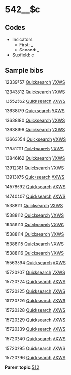 # 542\_\_$c

## Codes

-   Indicators
    -   First: \_
    -   Second: \_
-   Subfield: c

## Sample bibs

12339757 [Quicksearch](https://search.library.yale.edu/catalog/12339757) [VXWS](http://prodorbis.library.yale.edu:7014/vxws/GetHoldingsService?bibId=12339757)

12343812 [Quicksearch](https://search.library.yale.edu/catalog/12343812) [VXWS](http://prodorbis.library.yale.edu:7014/vxws/GetHoldingsService?bibId=12343812)

13552562 [Quicksearch](https://search.library.yale.edu/catalog/13552562) [VXWS](http://prodorbis.library.yale.edu:7014/vxws/GetHoldingsService?bibId=13552562)

13638179 [Quicksearch](https://search.library.yale.edu/catalog/13638179) [VXWS](http://prodorbis.library.yale.edu:7014/vxws/GetHoldingsService?bibId=13638179)

13638180 [Quicksearch](https://search.library.yale.edu/catalog/13638180) [VXWS](http://prodorbis.library.yale.edu:7014/vxws/GetHoldingsService?bibId=13638180)

13638196 [Quicksearch](https://search.library.yale.edu/catalog/13638196) [VXWS](http://prodorbis.library.yale.edu:7014/vxws/GetHoldingsService?bibId=13638196)

13663054 [Quicksearch](https://search.library.yale.edu/catalog/13663054) [VXWS](http://prodorbis.library.yale.edu:7014/vxws/GetHoldingsService?bibId=13663054)

13841701 [Quicksearch](https://search.library.yale.edu/catalog/13841701) [VXWS](http://prodorbis.library.yale.edu:7014/vxws/GetHoldingsService?bibId=13841701)

13846162 [Quicksearch](https://search.library.yale.edu/catalog/13846162) [VXWS](http://prodorbis.library.yale.edu:7014/vxws/GetHoldingsService?bibId=13846162)

13912381 [Quicksearch](https://search.library.yale.edu/catalog/13912381) [VXWS](http://prodorbis.library.yale.edu:7014/vxws/GetHoldingsService?bibId=13912381)

13913075 [Quicksearch](https://search.library.yale.edu/catalog/13913075) [VXWS](http://prodorbis.library.yale.edu:7014/vxws/GetHoldingsService?bibId=13913075)

14578692 [Quicksearch](https://search.library.yale.edu/catalog/14578692) [VXWS](http://prodorbis.library.yale.edu:7014/vxws/GetHoldingsService?bibId=14578692)

14740407 [Quicksearch](https://search.library.yale.edu/catalog/14740407) [VXWS](http://prodorbis.library.yale.edu:7014/vxws/GetHoldingsService?bibId=14740407)

15388111 [Quicksearch](https://search.library.yale.edu/catalog/15388111) [VXWS](http://prodorbis.library.yale.edu:7014/vxws/GetHoldingsService?bibId=15388111)

15388112 [Quicksearch](https://search.library.yale.edu/catalog/15388112) [VXWS](http://prodorbis.library.yale.edu:7014/vxws/GetHoldingsService?bibId=15388112)

15388113 [Quicksearch](https://search.library.yale.edu/catalog/15388113) [VXWS](http://prodorbis.library.yale.edu:7014/vxws/GetHoldingsService?bibId=15388113)

15388114 [Quicksearch](https://search.library.yale.edu/catalog/15388114) [VXWS](http://prodorbis.library.yale.edu:7014/vxws/GetHoldingsService?bibId=15388114)

15388115 [Quicksearch](https://search.library.yale.edu/catalog/15388115) [VXWS](http://prodorbis.library.yale.edu:7014/vxws/GetHoldingsService?bibId=15388115)

15388116 [Quicksearch](https://search.library.yale.edu/catalog/15388116) [VXWS](http://prodorbis.library.yale.edu:7014/vxws/GetHoldingsService?bibId=15388116)

15563894 [Quicksearch](https://search.library.yale.edu/catalog/15563894) [VXWS](http://prodorbis.library.yale.edu:7014/vxws/GetHoldingsService?bibId=15563894)

15720207 [Quicksearch](https://search.library.yale.edu/catalog/15720207) [VXWS](http://prodorbis.library.yale.edu:7014/vxws/GetHoldingsService?bibId=15720207)

15720224 [Quicksearch](https://search.library.yale.edu/catalog/15720224) [VXWS](http://prodorbis.library.yale.edu:7014/vxws/GetHoldingsService?bibId=15720224)

15720225 [Quicksearch](https://search.library.yale.edu/catalog/15720225) [VXWS](http://prodorbis.library.yale.edu:7014/vxws/GetHoldingsService?bibId=15720225)

15720226 [Quicksearch](https://search.library.yale.edu/catalog/15720226) [VXWS](http://prodorbis.library.yale.edu:7014/vxws/GetHoldingsService?bibId=15720226)

15720228 [Quicksearch](https://search.library.yale.edu/catalog/15720228) [VXWS](http://prodorbis.library.yale.edu:7014/vxws/GetHoldingsService?bibId=15720228)

15720229 [Quicksearch](https://search.library.yale.edu/catalog/15720229) [VXWS](http://prodorbis.library.yale.edu:7014/vxws/GetHoldingsService?bibId=15720229)

15720239 [Quicksearch](https://search.library.yale.edu/catalog/15720239) [VXWS](http://prodorbis.library.yale.edu:7014/vxws/GetHoldingsService?bibId=15720239)

15720240 [Quicksearch](https://search.library.yale.edu/catalog/15720240) [VXWS](http://prodorbis.library.yale.edu:7014/vxws/GetHoldingsService?bibId=15720240)

15720295 [Quicksearch](https://search.library.yale.edu/catalog/15720295) [VXWS](http://prodorbis.library.yale.edu:7014/vxws/GetHoldingsService?bibId=15720295)

15720296 [Quicksearch](https://search.library.yale.edu/catalog/15720296) [VXWS](http://prodorbis.library.yale.edu:7014/vxws/GetHoldingsService?bibId=15720296)

**Parent topic:**[542](../../tags/542/542.md)

